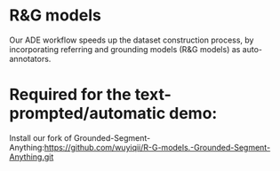 # R&G models
Our ADE workflow speeds up the dataset construction process, by incorporating referring and grounding models (R&G models) as auto-annotators.
# Required for the text-prompted/automatic demo:
Install our fork of Grounded-Segment-Anything:https://github.com/wuyiqii/R-G-models.-Grounded-Segment-Anything.git
